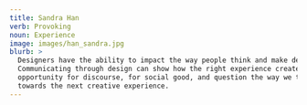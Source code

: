 ```yaml
---
title: Sandra Han
verb: Provoking
noun: Experience
image: images/han_sandra.jpg
blurb: >
  Designers have the ability to impact the way people think and make decisions.
  Communicating through design can show how the right experience creates
  opportunity for discourse, for social good, and question the way we think
  towards the next creative experience.
---
```

